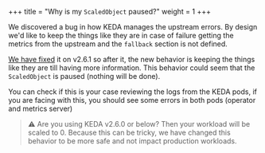 +++
title = "Why is my `ScaledObject` paused?"
weight = 1
+++

We discovered a bug in how KEDA manages the upstream errors. By design we'd like to keep the things like they are in case of failure getting the metrics from the upstream and the `fallback` section is not defined.

[We have fixed](https://github.com/kedacore/keda/pull/2604) it on v2.6.1 so after it, the new behavior is keeping the things like they are till having more information. This behavior could seem that the `ScaledObject` is paused (nothing will be done). 

You can check if this is your case reviewing the logs from the KEDA pods, if you are facing with this, you should see some errors in both pods (operator and metrics server)

> ⚠️ Are you using KEDA v2.6.0 or below? Then your workload will be scaled to 0. Because this can be tricky, we have changed this behavior to be more safe and not impact production workloads.
